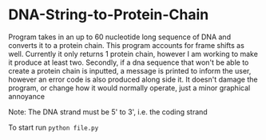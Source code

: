 # DNA-String-to-Protein-Chain
Program takes in an up to 60 nucleotide long sequence of DNA and converts it to a protein chain. This program accounts for frame shifts as well. 
Currently it only returns 1 protein chain, however I am working to make it produce at least two. Secondly, if a dna sequence
that won't be able to create a protein chain is inputted, a message is printed to inform the user, however an error code 
is also produced along side it. It doesn't damage the program, or change how it would normally operate, just a minor
graphical annoyance

Note: The DNA strand must be 5' to 3', i.e. the coding strand

To start run `python file.py`
